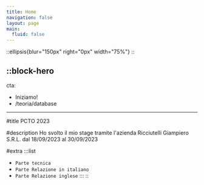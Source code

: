 ```yaml
---
title: Home
navigation: false
layout: page
main:
  fluid: false
---
```


::ellipsis{blur="150px" right="0px" width="75%"}
::

::block-hero
---
cta:
  - Iniziamo!
  - /teoria/database
---
#title
PCTO 2023

#description
Ho svolto il mio stage tramite l'azienda Ricciutelli Giampiero S.R.L. dal 18/09/2023 al 30/09/2023

#extra
  :::list
  - `Parte tecnica`
  - `Parte Relazione in italiano`
  - `Parte Relazione inglese`
  :::
::

